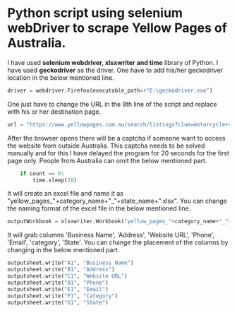 # Python script using selenium webDriver to scrape Yellow Pages of Australia.

I have used **selenium webdriver, xlsxwriter and time** library of Python. I have used **geckodriver** as the driver. One have to add his/her geckodriver location in the below mentioned line.
```python
driver = webdriver.Firefox(executable_path=r"E:\geckodriver.exe")
```

One just have to change the URL in the 8th line of the script and replace with his or her destination page.

```python
url = "https://www.yellowpages.com.au/search/listings?clue=motorcycle+shop&locationClue=Victoria&lat=&lon="
```

After the browser opens there will be a captcha if someone want to access the website from outside Australia. This captcha needs to be solved manually and for this I have delayed the program for 20 seconds for the first page only. People from Australia can omit the below mentioned part.

``` python
    if count == 0:
        time.sleep(20)
```

It will create an excel file and name it as "yellow_pages_"+category_name+"_"+state_name+".xlsx". You can change the naming format of the excel file in the below mentioned line.

```python
outputWorkbook = xlsxwriter.Workbook("yellow_pages_"+category_name+"_"+state_name+".xlsx")
```

It will grab columns 'Business Name', 'Address', 'Website URL', 'Phone', 'Email', 'category', 'State'. You can change the placement of the columns by changing in the below mentioned part.

```python
outputsheet.write("A1", "Business Name")
outputsheet.write("B1", "Address")
outputsheet.write("C1", "Website URL")
outputsheet.write("D1", "Phone")
outputsheet.write("E1", "Email")
outputsheet.write("F1", "Category")
outputsheet.write("G1", "State")
```
